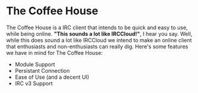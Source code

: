 # The Coffee House

The Coffee House is a IRC client that intends to be quick and easy to use, while being online. **"This sounds a lot like IRCCloud!"**, I hear you say. Well, while this does sound a lot like IRCCloud we intend to make an online client that enthusiasts and non-enthusiasts can really dig. Here's some features we have in mind for The Coffee House:
 - Module Support
 - Persistant Connection
 - Ease of Use (and a decent UI)
 - IRC v3 Support
